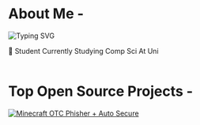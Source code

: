 # About Me -
![Typing SVG](https://readme-typing-svg.demolab.com?font=Fira+Code&pause=1000&color=F7F7F7&width=435&lines=Beamed+By+Spin%F0%9F%90%80)



:speech_balloon: Student Currently Studying Comp Sci At Uni
<br><br>

<div style="clear: both;"></div> <!-- Clears the float to ensure images don't overlap the text -->

# Top Open Source Projects -
[![Minecraft OTC Phisher + Auto Secure]()](https://github.com/SSIDSpin/Minecraft-Account-Discord-Bot-Phisher)
